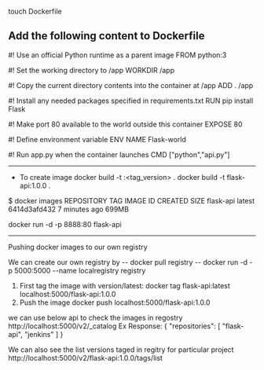 touch Dockerfile

Add the following content to Dockerfile
--------------------------------------------------------------------------------
#! Use an official Python runtime as a parent image
FROM python:3

#! Set the working directory to /app
WORKDIR /app

#! Copy the current directory contents into the container at /app
ADD . /app

#! Install any needed packages specified in requirements.txt
RUN pip install Flask

#! Make port 80 available to the world outside this container
EXPOSE 80

#! Define environment variable
ENV NAME Flask-world

#! Run app.py when the container launches
CMD ["python","api.py"]

--------------------------------------------------------------------------------
- To create image
docker build -t <name>:<tag_version> .
docker build -t flask-api:1.0.0 .

$ docker images
REPOSITORY                                      TAG                 IMAGE ID            CREATED             SIZE
flask-api                                       latest              6414d3afd432        7 minutes ago       699MB

docker run -d -p 8888:80 flask-api

--------------------------------------------------------------------------------
Pushing docker images to our own registry

We can create our own registry by
-- docker pull registry
-- docker run -d -p 5000:5000 --name localregistry registry

1. First tag the image with version/latest:
docker tag flask-api:latest localhost:5000/flask-api:1.0.0
2. Push the image
docker push localhost:5000/flask-api:1.0.0

we can use below api to check the images in regostry
http://localhost:5000/v2/_catalog
Ex Response:
{
  "repositories": [
    "flask-api",
    "jenkins"
  ]
}

We can also see the list versions taged in regitry for particular project
http://localhost:5000/v2/flask-api:1.0.0/tags/list
